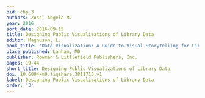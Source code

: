 ```yaml
---
pid: chp_3
authors: Zoss, Angela M.
year: 2016
sort_date: 2016-09-15
title: Designing Public Visualizations of Library Data
editor: Magnuson, L.
book_title: 'Data Visualization: A Guide to Visual Storytelling for Librarians'
place_published: Lanham, MD
publisher: Rowman & Littlefield Publishers, Inc.
pages: 19-44
short_title: Designing Public Visualizations of Library Data
doi: 10.6084/m9.figshare.3811713.v1
label: Designing Public Visualizations of Library Data
order: '3'
---
```


